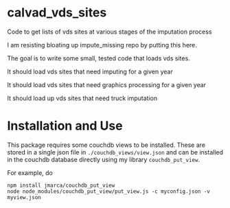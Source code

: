 # calvad_vds_sites


Code to get lists of vds sites at various stages of the imputation process

I am resisting bloating up impute_missing repo by putting this here.

The goal is to write some small, tested code that loads vds sites.

It should load vds sites that need imputing for a given year

It should load vds sites that need graphics processing for a given
year

It should load up vds sites that need truck imputation

# Installation and Use

This package requires some couchdb views to be installed.  These are
stored in a single json file in `./couchdb_views/view.json` and can be
installed in the couchdb database directly using my library
`couchdb_put_view`.

For example, do

```
npm install jmarca/couchdb_put_view
node node_modules/couchdb_put_view/put_view.js -c myconfig.json -v myview.json
```

